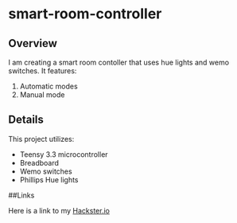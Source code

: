 # smart-room-controller

## Overview
I am creating a smart room contoller that uses hue lights and wemo switches. It features:
1. Automatic modes
2. Manual mode
## Details

This project utilizes:

* Teensy 3.3 microcontroller
* Breadboard
* Wemo switches
* Phillips Hue lights

##Links

Here is a link to my [Hackster.io](hackster.io)
